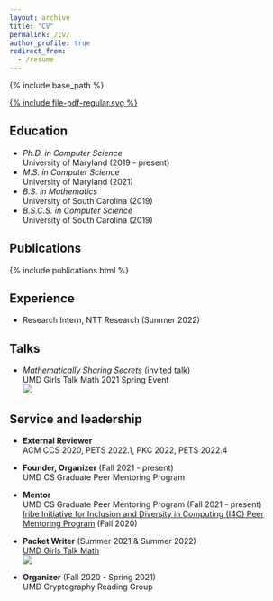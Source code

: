 ```yaml
---
layout: archive
title: "CV"
permalink: /cv/
author_profile: true
redirect_from:
  - /resume
---
```


{% include base_path %}

<!-- <i id="email-icon" class="fa fa-envelope"></i> -->
<a target="_blank" href="files/Glaeser_CV_research.pdf"><span class="icon">{% include file-pdf-regular.svg %}</span></a>

Education
------
* *Ph.D. in Computer Science*  
  University of Maryland (2019 - present)
* *M.S. in Computer Science*  
  University of Maryland (2021)
* *B.S. in Mathematics*  
  University of South Carolina (2019)
* *B.S.C.S. in Computer Science*  
  University of South Carolina (2019)

Publications
------
  {% include publications.html %}
  
Experience
------
* Research Intern, NTT Research (Summer 2022)

Talks
------
* *Mathematically Sharing Secrets* (invited talk)  
UMD Girls Talk Math 2021 Spring Event  
<a target="_blank" href="https://github.com/nglaeser/gtm2021/tree/main/spring"><img src="https://img.shields.io/static/v1?label=&message=slides&color=blue&logo=github"></a>
  
<!-- Teaching
------ -->
  
Service and leadership
------
* **External Reviewer**  
  ACM CCS 2020, PETS 2022.1, PKC 2022, PETS 2022.4

* **Founder, Organizer** (Fall 2021 - present)  
   UMD CS Graduate Peer Mentoring Program

* **Mentor**  
  UMD CS Graduate Peer Mentoring Program (Fall 2021 - present)  
  [Iribe Initiative for Inclusion and Diversity in Computing (I4C) Peer Mentoring Program](https://inclusion.cs.umd.edu/programs#mentoring) (Fall 2020)

* **Packet Writer** (Summer 2021 & Summer 2022)  
  [UMD Girls Talk Math](https://gtm.math.umd.edu/virtualcamp2021.html)  
  <a target="_blank" href="https://github.com/nglaeser/gtm2021/blob/main/packet/main.pdf"><img src="https://img.shields.io/static/v1?label=&message=packet&color=blue&logo=github"></a>

* **Organizer** (Fall 2020 - Spring 2021)  
  UMD Cryptography Reading Group
